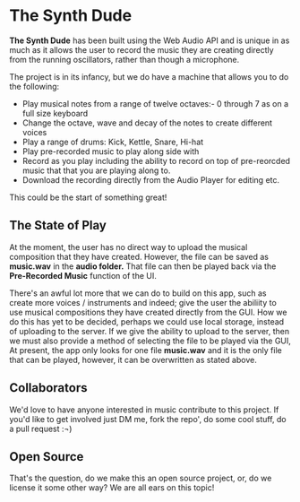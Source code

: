 # The Synth Dude

**The Synth Dude** has been built using the Web Audio API and is unique in as much as
it allows the user to record the music they are creating directly from the running
oscillators, rather than though a microphone.

The project is in its infancy, but we do have a machine that allows you to do the
following:

 - Play musical notes from a range of twelve octaves:- 0 through 7 as on a full size
  keyboard
 - Change the octave, wave and decay of the notes to create different voices
 - Play a range of drums: Kick, Kettle, Snare, Hi-hat
 - Play pre-recorded music to play along side with
 - Record as you play including the ability to record on top of pre-reorcded music that
  that you are playing along to.
 - Download the recording directly from the Audio Player for editing etc.

This could be the start of something great!

## The State of Play
At the moment, the user has no direct way to upload the musical composition that they
have created. However, the file can be saved as **music.wav** in the **audio folder.**
That file can then be played back via the **Pre-Recorded Music** function of the UI.

There's an awful lot more that we can do to build on this app, such as create more
voices / instruments and indeed; give the user the abiliity to use musical compositions
they have created directly from the GUI. How we do this has yet to be decided, perhaps
we could use local storage, instead of uploading to the server. If we give the ability
to upload to the server, then we must also provide a method of selecting the file to be
played via the GUI, At present, the app only looks for one file **music.wav** and it is
the only file that can be played, however, it can be overwritten as stated above.

## Collaborators
We'd love to have anyone interested in music contribute to this project. If you'd like
to get involved just DM me, fork the repo', do some cool stuff, do a pull request :¬)

## Open Source
That's the question, do we make this an open source project, or, do we license it
some other way? We are all ears on this topic!
